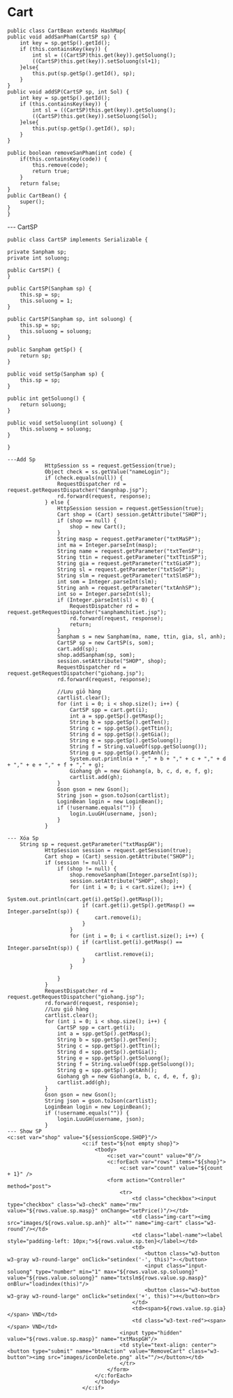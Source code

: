 # Cart

    public class CartBean extends HashMap{
    public void addSanPham(CartSP sp) {
        int key = sp.getSp().getId();
        if (this.containsKey(key)) {
            int sl = ((CartSP)this.get(key)).getSoluong();
            ((CartSP)this.get(key)).setSoluong(sl+1);
        }else{
            this.put(sp.getSp().getId(), sp);
        }
    }
    public void addSP(CartSP sp, int Sol) {
        int key = sp.getSp().getId();
        if (this.containsKey(key)) {
            int sl = ((CartSP)this.get(key)).getSoluong();
            ((CartSP)this.get(key)).setSoluong(Sol);
        }else{
            this.put(sp.getSp().getId(), sp);
        }
    }
    
    public boolean removeSanPham(int code) {
        if(this.containsKey(code)) {
            this.remove(code);
            return true;
        }
        return false;
    }
    public CartBean() {
        super();
    }
    }
    
 --- CartSP
    
    public class CartSP implements Serializable {

    private Sanpham sp;
    private int soluong;

    public CartSP() {
    }

    public CartSP(Sanpham sp) {
        this.sp = sp;
        this.soluong = 1;
    }

    public CartSP(Sanpham sp, int soluong) {
        this.sp = sp;
        this.soluong = soluong;
    }

    public Sanpham getSp() {
        return sp;
    }

    public void setSp(Sanpham sp) {
        this.sp = sp;
    }

    public int getSoluong() {
        return soluong;
    }

    public void setSoluong(int soluong) {
        this.soluong = soluong;
    }

    }
    
    ---Add Sp
                HttpSession ss = request.getSession(true);
                Object check = ss.getValue("nameLogin");
                if (check.equals(null)) {
                    RequestDispatcher rd = request.getRequestDispatcher("dangnhap.jsp");
                    rd.forward(request, response);
                } else {
                    HttpSession session = request.getSession(true);
                    Cart shop = (Cart) session.getAttribute("SHOP");
                    if (shop == null) {
                        shop = new Cart();
                    }
                    String masp = request.getParameter("txtMaSP");
                    int ma = Integer.parseInt(masp);
                    String name = request.getParameter("txtTenSP");
                    String ttin = request.getParameter("txtTtinSP");
                    String gia = request.getParameter("txtGiaSP");
                    String sl = request.getParameter("txtSoSP");
                    String slm = request.getParameter("txtSlmSP");
                    int som = Integer.parseInt(slm);
                    String anh = request.getParameter("txtAnhSP");
                    int so = Integer.parseInt(sl);
                    if (Integer.parseInt(sl) < 0) {
                        RequestDispatcher rd = request.getRequestDispatcher("sanphamchitiet.jsp");
                        rd.forward(request, response);
                        return;
                    }
                    Sanpham s = new Sanpham(ma, name, ttin, gia, sl, anh);
                    CartSP sp = new CartSP(s, som);
                    cart.add(sp);
                    shop.addSanpham(sp, som);
                    session.setAttribute("SHOP", shop);
                    RequestDispatcher rd = request.getRequestDispatcher("giohang.jsp");
                    rd.forward(request, response);
                                    
                    //Lưu giỏ hàng
                    cartlist.clear();
                    for (int i = 0; i < shop.size(); i++) {
                        CartSP spp = cart.get(i);
                        int a = spp.getSp().getMasp();
                        String b = spp.getSp().getTen();
                        String c = spp.getSp().getTtin();
                        String d = spp.getSp().getGia();
                        String e = spp.getSp().getSoluong();
                        String f = String.valueOf(spp.getSoluong());
                        String g = spp.getSp().getAnh();
                        System.out.println(a + "," + b + "," + c + "," + d + "," + e + "," + f + "," + g);
                        Giohang gh = new Giohang(a, b, c, d, e, f, g);
                        cartlist.add(gh);
                    }
                    Gson gson = new Gson();
                    String json = gson.toJson(cartlist);
                    LoginBean login = new LoginBean();
                    if (!username.equals("")) {
                        login.LuuGH(username, json);
                    }
                }
                
    --- Xóa Sp
        String sp = request.getParameter("txtMaspGH");
                HttpSession session = request.getSession(true);
                Cart shop = (Cart) session.getAttribute("SHOP");
                if (session != null) {
                    if (shop != null) {
                        shop.removeSanpham(Integer.parseInt(sp));
                        session.setAttribute("SHOP", shop);
                        for (int i = 0; i < cart.size(); i++) {
                            System.out.println(cart.get(i).getSp().getMasp());
                            if (cart.get(i).getSp().getMasp() == Integer.parseInt(sp)) {
                                cart.remove(i);
                            }
                        }
                        for (int i = 0; i < cartlist.size(); i++) {
                            if (cartlist.get(i).getMasp() == Integer.parseInt(sp)) {
                                cartlist.remove(i);
                            }
                        }

                    }
                }
                RequestDispatcher rd = request.getRequestDispatcher("giohang.jsp");
                rd.forward(request, response);
                //Lưu giỏ hàng
                cartlist.clear();
                for (int i = 0; i < shop.size(); i++) {
                    CartSP spp = cart.get(i);
                    int a = spp.getSp().getMasp();
                    String b = spp.getSp().getTen();
                    String c = spp.getSp().getTtin();
                    String d = spp.getSp().getGia();
                    String e = spp.getSp().getSoluong();
                    String f = String.valueOf(spp.getSoluong());
                    String g = spp.getSp().getAnh();
                    Giohang gh = new Giohang(a, b, c, d, e, f, g);
                    cartlist.add(gh);
                }
                Gson gson = new Gson();
                String json = gson.toJson(cartlist);
                LoginBean login = new LoginBean();
                if (!username.equals("")) {
                    login.LuuGH(username, json);
                }
    --- Show SP
    <c:set var="shop" value="${sessionScope.SHOP}"/>
                            <c:if test="${not empty shop}">
                                <tbody>
                                    <c:set var="count" value="0"/>
                                    <c:forEach var="rows" items="${shop}">
                                        <c:set var="count" value="${count + 1}" />
                                    <form action="Controller" method="post">
                                        <tr>
                                            <td class="checkbox"><input type="checkbox" class="w3-check" name="rmv" value="${rows.value.sp.masp}" onChange="setPrice()"/></td>
                                            <td class="img-cart"><img src="images/${rows.value.sp.anh}" alt="" name="img-cart" class="w3-round"/></td>
                                            <td class="label-name"><label style="padding-left: 10px;">${rows.value.sp.ten}</label></td>
                                            <td>
                                                <button class="w3-button w3-gray w3-round-large" onClick="setindex('-', this)">-</button>
                                                <input class="input-soluong" type="number" min="1" max="${rows.value.sp.soluong}" value="${rows.value.soluong}" name="txtslm${rows.value.sp.masp}" onBlur="loadindex(this)"/>
                                                <button class="w3-button w3-gray w3-round-large" onClick="setindex('+', this)">+</button><br>
                                            </td>
                                            <td><span>${rows.value.sp.gia}</span> VND</td>
                                            <td class="w3-text-red"><span></span> VND</td>
                                        <input type="hidden" value="${rows.value.sp.masp}" name="txtMaspGH"/>
                                        <td style="text-align: center"><button type="submit" name="btnAction" value="RemoveCart" class="w3-button"><img src="images/iconDelete.png" alt=""/></button></td>
                                        </tr>
                                    </form>
                                </c:forEach>
                                </tbody>
                            </c:if>
    
